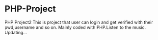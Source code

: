 # PHP-Project
PHP Project2
This is project that user can login and get verified with their pwd,username and so on.
Mainly coded with PHP.Listen to the music. 
Updating...
